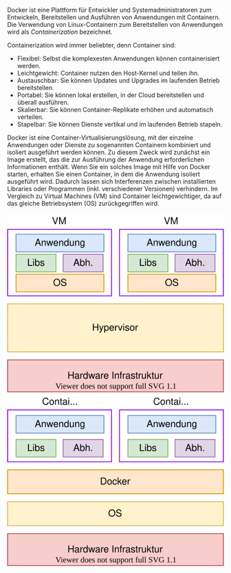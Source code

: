 Docker ist eine Plattform für Entwickler und Systemadministratoren zum Entwickeln, Bereitstellen und Ausführen von Anwendungen mit Containern. Die Verwendung von Linux-Containern zum Bereitstellen von Anwendungen wird als *Containerization* bezeichnet.

Containerization wird immer beliebter, denn Container sind:
- Flexibel: Selbst die komplexesten Anwendungen können containerisiert werden.
- Leichtgewicht: Container nutzen den Host-Kernel und teilen ihn.
- Austauschbar: Sie können Updates und Upgrades im laufenden Betrieb bereitstellen.
- Portabel: Sie können lokal erstellen, in der Cloud bereitstellen und überall ausführen.
- Skalierbar: Sie können Container-Replikate erhöhen und automatisch verteilen.
- Stapelbar: Sie können Dienste vertikal und im laufenden Betrieb stapeln.

Docker ist eine Container-Virtualisierungslösung, mit der einzelne Anwendungen oder Dienste zu sogenannten Containern kombiniert und isoliert ausgeführt werden können. Zu diesem Zweck wird zunächst ein Image erstellt, das die zur Ausführung der Anwendung erforderlichen Informationen enthält. Wenn Sie ein solches Image mit Hilfe von Docker starten, erhalten Sie einen Container, in dem die Anwendung isoliert ausgeführt wird. Dadurch lassen sich Interferenzen zwischen installierten Libraries oder Programmen (inkl. verschiedener Versionen) verhindern. Im Vergleich zu Virtual Machines (VM) sind Container leichtgewichtiger, da auf das gleiche Betriebsystem (OS) zurückgegriffen wird.

<img src="assets/VM.svg">
<img src="assets/Docker.svg">